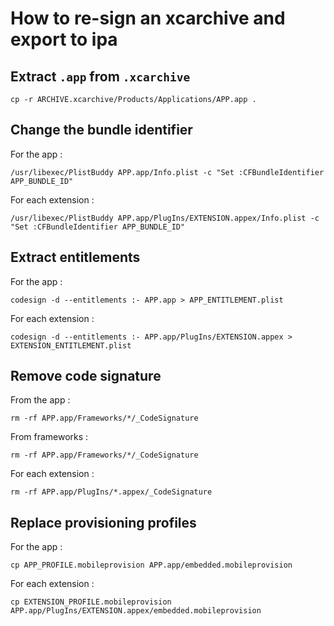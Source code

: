 # How to re-sign an xcarchive and export to ipa

## Extract `.app` from `.xcarchive`
```
cp -r ARCHIVE.xcarchive/Products/Applications/APP.app .
```

## Change the bundle identifier
For the app :
```
/usr/libexec/PlistBuddy APP.app/Info.plist -c "Set :CFBundleIdentifier APP_BUNDLE_ID"
```

For each extension :
```
/usr/libexec/PlistBuddy APP.app/PlugIns/EXTENSION.appex/Info.plist -c "Set :CFBundleIdentifier APP_BUNDLE_ID"
```

## Extract entitlements
For the app :
```
codesign -d --entitlements :- APP.app > APP_ENTITLEMENT.plist
```
For each extension :
```
codesign -d --entitlements :- APP.app/PlugIns/EXTENSION.appex > EXTENSION_ENTITLEMENT.plist
```

## Remove code signature
From the app :
```
rm -rf APP.app/Frameworks/*/_CodeSignature
```

From frameworks :
```
rm -rf APP.app/Frameworks/*/_CodeSignature
```

For each extension :
```
rm -rf APP.app/PlugIns/*.appex/_CodeSignature
```

## Replace provisioning profiles
For the app :
```
cp APP_PROFILE.mobileprovision APP.app/embedded.mobileprovision
```

For each extension :
```
cp EXTENSION_PROFILE.mobileprovision APP.app/PlugIns/EXTENSION.appex/embedded.mobileprovision
```
